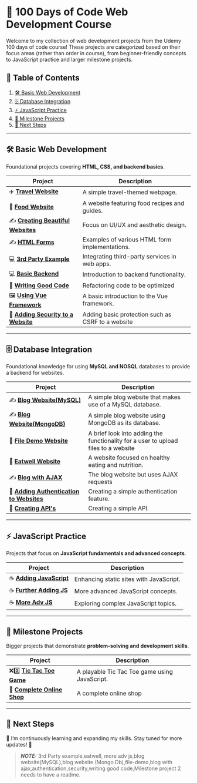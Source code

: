 # 🚀 **100 Days of Code Web Development Course**

Welcome to my collection of web development projects from the Udemy 100 days of code course! These projects are categorized based on their focus areas (rather than order in course), from beginner-friendly concepts to JavaScript practice and larger milestone projects.

## 📁 **Table of Contents**
1. [🛠 Basic Web Development](#-basic-web-development)
2. [🗄️ Database Integration](#-database-integration)
3. [⚡ JavaScript Practice](#-javascript-practice)
4. [🎯 Milestone Projects](#-milestone-projects)
5. [🌱 Next Steps](#-next-steps)  

---

## 🛠 **Basic Web Development**
Foundational projects covering **HTML, CSS, and backend basics**.

| Project | Description |
|---------|------------|
| ✈️ [**Travel Website**](https://github.com/NathanTh3Gr3at/TRAVEL_WEBSITE) | A simple travel-themed webpage. |
| 🥛 [**Food Website**](https://github.com/NathanTh3Gr3at/FOOD_WEBSITE) | A website featuring food recipes and guides. |
| ✍️ [**Creating Beautiful Websites**](https://github.com/NathanTh3Gr3at/CREATING_BEAUTIFUL_WEBSITES) | Focus on UI/UX and aesthetic design. |
| ✍️ [**HTML Forms**](https://github.com/NathanTh3Gr3at/HTML_FORMS) | Examples of various HTML form implementations. |
| 💻 [**3rd Party Example**](https://github.com/NathanTh3Gr3at/3RD_PARTY_EXAMPLE) | Integrating third-party services in web apps. |
| 💻 [**Basic Backend**](https://github.com/NathanTh3Gr3at/ADDING_BASIC_BACKEND) | Introduction to backend functionality. |
| 🔧 [**Writing Good Code**](https://github.com/NathanTh3Gr3at/WRITING_GOOD_CODE) | Refactoring code to be optimized |
| 🖼️ [**Using Vue Framework**](https://github.com/NathanTh3Gr3at/USING_VUE_FRAMEWORK) | A basic introduction to the Vue framework. |
| 🔐 [**Adding Security to a Website**](https://github.com/NathanTh3Gr3at/ADDING_SECURITY_TO_WEBSITES) | Adding basic protection such as CSRF to a website |

---
## 🗄️ **Database Integration**
Foundational knowledge for using **MySQL and NOSQL** databases to provide a backend for websites.

| Project | Description |
|---------|------------|
| ✍️ [**Blog Website(MySQL)**](https://github.com/NathanTh3Gr3at/BLOG_WEBSITE) | A simple blog website that makes use of a MySQL database. |
| ✍️ [**Blog Website(MongoDB)**](https://github.com/NathanTh3Gr3at/BLOG_WEBSITE_NOSQL)| A simple blog website using MongoDB as its database. |
| 📂 [**File Demo Website**](https://github.com/NathanTh3Gr3at/FILE_DEMO_WEBSITE) | A brief look into adding the functionality for a user to upload files to a website |
| 🥫 [**Eatwell Website**](https://github.com/NathanTh3Gr3at/EATWELL_WEBSITE) | A website focused on healthy eating and nutrition. |
| ✍️ [**Blog with AJAX**](https://github.com/NathanTh3Gr3at/BLOG_WITH_AJAX) | The blog website but uses AJAX requests |
| 👱 [**Adding Authentication to Websites**](https://github.com/NathanTh3Gr3at/ADDING_AUTHENTICATION_TO_WEBSITES) | Creating a simple authentication feature. |
| 🏬 [**Creating API's**](https://github.com/NathanTh3Gr3at/CREATING_APIS) | Creating a simple API. |

---

## ⚡ **JavaScript Practice**
Projects that focus on **JavaScript fundamentals and advanced concepts**.

| Project | Description |
|---------|------------|
| ☕ [**Adding JavaScript**](https://github.com/NathanTh3Gr3at/ADDING_JAVASCRIPT) | Enhancing static sites with JavaScript. |
| ☕ [**Further Adding JS**](https://github.com/NathanTh3Gr3at/FURTHER_ADDING_JS) | More advanced JavaScript concepts. |
| ☕ [**More Adv JS**](https://github.com/NathanTh3Gr3at/EXPLORE_MORE_ADV_JS) | Exploring complex JavaScript topics. |

---


## 🎯 **Milestone Projects**
Bigger projects that demonstrate **problem-solving and development skills**.

| Project | Description |
|---------|------------|
| ❌0️⃣ [**Tic Tac Toe Game**](https://github.com/NathanTh3Gr3at/TIC_TAC_TOE_GAME) | A playable Tic Tac Toe game using JavaScript. |
| 🛒 [**Complete Online Shop**](https://github.com/NathanTh3Gr3at/COMPLETE_ONLINE_SHOP_PROJECT) | A complete online shop |

---


## 🌱 **Next Steps**
🚧 I’m continuously learning and expanding my skills. Stay tuned for more updates! 🚀











> **_NOTE:_**  3rd Party example,eatwell, more adv js,blog website(MySQL),blog website (Mongo Db),file-demo,blog with ajax,authentication,security,writing good code,Milestone project 2 needs to have a readme.
